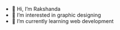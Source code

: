 - 👋 Hi, I’m Rakshanda
- 👀 I’m interested in graphic designing
- 🌱 I’m currently learning web development

<!---
rakshanda33/rakshanda33 is a ✨ special ✨ repository because its `README.md` (this file) appears on your GitHub profile.
You can click the Preview link to take a look at your changes.
--->
